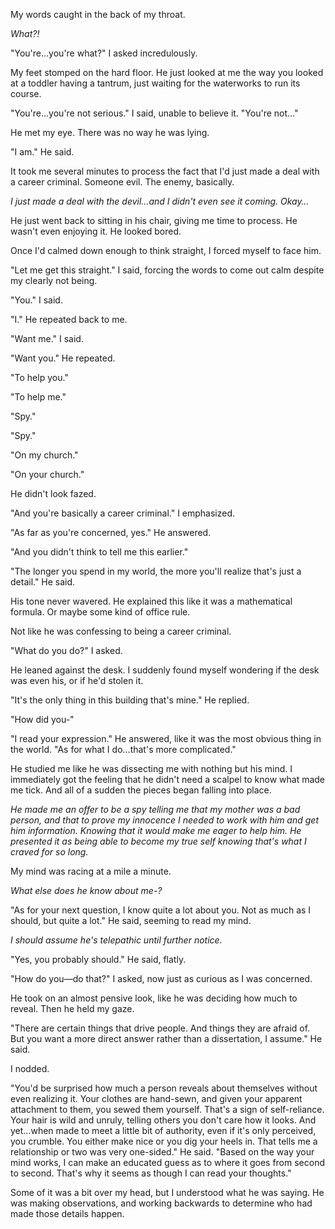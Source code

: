 My words caught in the back of my throat. 

*What?!*

"You're…you're what?" I asked incredulously.

My feet stomped on the hard floor. He just looked at me the way you looked at a toddler having a tantrum, just waiting for the waterworks to run its course.

"You're…you're not serious." I said, unable to believe it. "You're not…"

He met my eye. There was no way he was lying.

"I am." He said.

It took me several minutes to process the fact that I'd just made a deal with a career criminal. Someone evil. The enemy, basically.

*I just made a deal with the devil…and I didn't even see it coming. Okay…*

He just went back to sitting in his chair, giving me time to process. He wasn't even enjoying it. He looked bored.

Once I'd calmed down enough to think straight, I forced myself to face him.

"Let me get this straight." I said, forcing the words to come out calm despite my clearly not being.

"You." I said.

"I." He repeated back to me.

"Want me." I said.

"Want you." He repeated.

"To help you."

"To help me."

"Spy."

"Spy."

"On my church."

"On your church."

He didn't look fazed. 

"And you're basically a career criminal." I emphasized.

"As far as you're concerned, yes." He answered.

"And you didn't think to tell me this earlier."

"The longer you spend in my world, the more you'll realize that's just a detail." He said.

His tone never wavered. He explained this like it was a mathematical formula. Or maybe some kind of office rule.

Not like he was confessing to being a career criminal.

"What do you do?" I asked. 

He leaned against the desk. I suddenly found myself wondering if the desk was even his, or if he'd stolen it.

"It's the only thing in this building that's mine." He replied.

"How did you-"

"I read your expression." He answered, like it was the most obvious thing in the world. "As for what I do…that's more complicated."

He studied me like he was dissecting me with nothing but his mind. I immediately got the feeling that he didn't need a scalpel to know what made me tick. And all of a sudden the pieces began falling into place. 

*He made me an offer to be a spy telling me that my mother was a bad person, and that to prove my innocence I needed to work with him and get him information. Knowing that it would make me eager to help him. He presented it as being able to become my true self knowing that's what I craved for so long.*

My mind was racing at a mile a minute.

*What else does he know about me-?*

"As for your next question, I know quite a lot about you. Not as much as I should, but quite a lot." He said, seeming to read my mind. 

*I should assume he's telepathic until further notice.*

"Yes, you probably should." He said, flatly.

"How do you—do that?" I asked, now just as curious as I was concerned.

He took on an almost pensive look, like he was deciding how much to reveal. Then he held my gaze.

"There are certain things that drive people. And things they are afraid of. But you want a more direct answer rather than a dissertation, I assume." He said. 

I nodded. 

"You'd be surprised how much a person reveals about themselves without even realizing it. Your clothes are hand-sewn, and given your apparent attachment to them, you sewed them yourself. That's a sign of self-reliance. Your hair is wild and unruly, telling others you don't care how it looks. And yet…when made to meet a little bit of authority, even if it's only perceived, you crumble. You either make nice or you dig your heels in. That tells me a relationship or two was very one-sided." He said. "Based on the way your mind works, I can make an educated guess as to where it goes from second to second. That's why it seems as though I can read your thoughts."

Some of it was a bit over my head, but I understood what he was saying. He was making observations, and working backwards to determine who had made those details happen.
